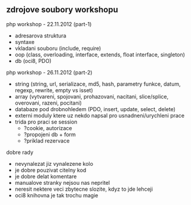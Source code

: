 zdrojove soubory workshopu
--------------------------


php workshop - 22.11.2012 (part-1)
  - adresarova struktura
  - syntaxe
  - vkladani souboru (include, require)
  - oop (class, overloading, interface, extends, float interface, singleton)
  - db (oci8, PDO)


php workshop - 26.11.2012 (part-2)
  - string (string, url, serializace, md5, hash, parametry funkce, datum, regexp, rewrite, empty vs isset)
  - array (vytvareni, spojovani, prohazovani, nacitani, slice/splice, overovani, razeni, pocitani)
  - databaze pod drobnohledem (PDO, insert, update, select, delete)
  - externi moduly ktere uz nekdo napsal pro usnadneni/urychleni prace
  - trida pro praci se session
    - ?cookie, autorizace
    - ?propojeni db + form
    - ?priklad rezervace


dobre rady
  - nevynalezat jiz vynalezene kolo
  - je dobre pouzivat citelny kod
  - je dobre delat komentare
  - manualove stranky nejsou nas nepritel
  - neresit nektere veci zbytecne slozite, kdyz to jde lehceji
  - oci8 knihovna je tak trochu magie
